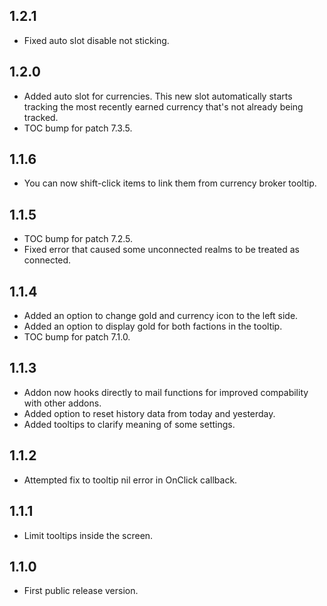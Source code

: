 ## 1.2.1
* Fixed auto slot disable not sticking.

## 1.2.0
* Added auto slot for currencies. This new slot automatically starts tracking the most recently earned currency that's not already being tracked.
* TOC bump for patch 7.3.5.

## 1.1.6
* You can now shift-click items to link them from currency broker tooltip.

## 1.1.5
* TOC bump for patch 7.2.5.
* Fixed error that caused some unconnected realms to be treated as connected.

## 1.1.4
* Added an option to change gold and currency icon to the left side.
* Added an option to display gold for both factions in the tooltip.
* TOC bump for patch 7.1.0.

## 1.1.3
* Addon now hooks directly to mail functions for improved compability with other addons.
* Added option to reset history data from today and yesterday.
* Added tooltips to clarify meaning of some settings.

## 1.1.2
* Attempted fix to tooltip nil error in OnClick callback.

## 1.1.1
* Limit tooltips inside the screen.

## 1.1.0
* First public release version.